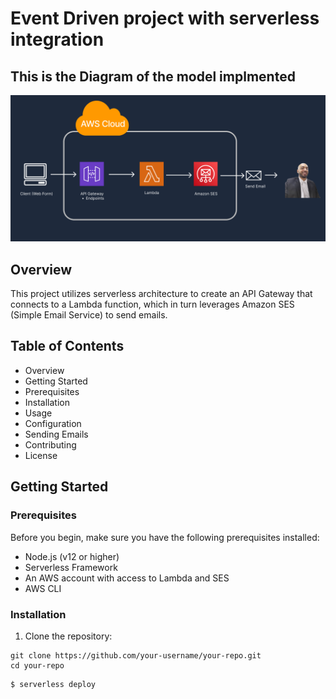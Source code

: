 <!--
title: 'AWS NodeJS Example'
description: 'This template demonstrates how to deploy a NodeJS function running on AWS Lambda using the traditional Serverless Framework.'
layout: Doc
framework: v3
platform: AWS
language: nodeJS
priority: 1
authorLink: 'https://github.com/serverless'
authorName: 'Serverless, inc.'
authorAvatar: 'https://avatars1.githubusercontent.com/u/13742415?s=200&v=4'
-->

# Event Driven project with serverless integration

## This is the Diagram of the model implmented

![Image text](https://github.com/kiskee/node-ses-service-aws/blob/main/images/EventDia.png)

## Overview

This project utilizes serverless architecture to create an API Gateway that connects to a Lambda function, which in turn leverages Amazon SES (Simple Email Service) to send emails.

## Table of Contents
* Overview
* Getting Started
* Prerequisites
* Installation
* Usage
* Configuration
* Sending Emails
* Contributing
* License


## Getting Started
### Prerequisites
Before you begin, make sure you have the following prerequisites installed:

* Node.js (v12 or higher)
* Serverless Framework
* An AWS account with access to Lambda and SES
* AWS CLI


### Installation

1. Clone the repository:

```
git clone https://github.com/your-username/your-repo.git
cd your-repo

```































```
$ serverless deploy
```
